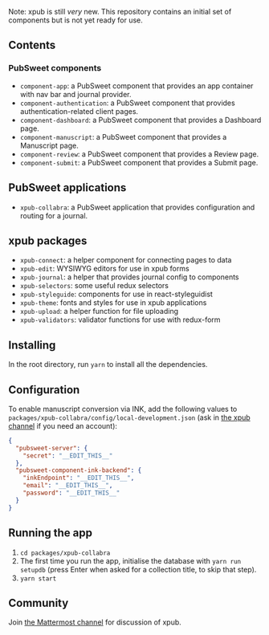 Note: xpub is still _very_ new. This repository contains an initial set of components but is not yet ready for use.

## Contents

### PubSweet components

* `component-app`: a PubSweet component that provides an app container with nav bar and journal provider.
* `component-authentication`: a PubSweet component that provides authentication-related client pages.
* `component-dashboard`: a PubSweet component that provides a Dashboard page.
* `component-manuscript`: a PubSweet component that provides a Manuscript page.
* `component-review`: a PubSweet component that provides a Review page.
* `component-submit`: a PubSweet component that provides a Submit page.

## PubSweet applications

* `xpub-collabra`: a PubSweet application that provides configuration and routing for a journal.

## xpub packages

* `xpub-connect`: a helper component for connecting pages to data
* `xpub-edit`: WYSIWYG editors for use in xpub forms
* `xpub-journal`: a helper that provides journal config to components
* `xpub-selectors`: some useful redux selectors
* `xpub-styleguide`: components for use in react-styleguidist
* `xpub-theme`: fonts and styles for use in xpub applications
* `xpub-upload`: a helper function for file uploading
* `xpub-validators`: validator functions for use with redux-form

## Installing

In the root directory, run `yarn` to install all the dependencies.

## Configuration

To enable manuscript conversion via INK, add the following values to `packages/xpub-collabra/config/local-development.json` (ask in [the xpub channel](https://mattermost.coko.foundation/coko/channels/xpub) if you need an account):

```json
{
  "pubsweet-server": {
    "secret": "__EDIT_THIS__"
  },
  "pubsweet-component-ink-backend": {
    "inkEndpoint": "__EDIT_THIS__",
    "email": "__EDIT_THIS__",
    "password": "__EDIT_THIS__"
  }
}
```

## Running the app

1. `cd packages/xpub-collabra`
1. The first time you run the app, initialise the database with `yarn run setupdb` (press Enter when asked for a collection title, to skip that step).
1. `yarn start`

## Community

Join [the Mattermost channel](https://mattermost.coko.foundation/coko/channels/xpub) for discussion of xpub.
